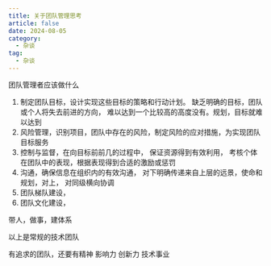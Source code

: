 ```yaml
---
title: 关于团队管理思考
article: false
date: 2024-08-05
category:
  - 杂谈
tag:
  - 杂谈
---
```


团队管理者应该做什么
1. 制定团队目标，设计实现这些目标的策略和行动计划。 缺乏明确的目标，团队或个人将失去前进的方向， 难以达到一个比较高的高度没有。规划，目标就难以达到
2. 风险管理，识别项目，团队中存在的风险，制定风险的应对措施，为实现团队目标服务
3. 控制与监督，在向目标前前几的过程中， 保证资源得到有效利用， 考核个体在团队中的表现，根据表现得到合适的激励或惩罚
3. 沟通，确保信息在组织内的有效沟通， 对下明确传递来自上层的远景，使命和规划，对上， 对同级横向协调
4. 团队梯队建设，
5. 团队文化建设，

带人，做事，建体系

以上是常规的技术团队

有追求的团队，还要有精神
影响力
创新力
技术事业